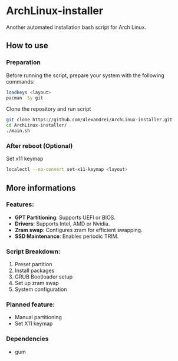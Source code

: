 # ArchLinux-installer
Another automated installation bash script for Arch Linux.

## How to use
### Preparation
Before running the script, prepare your system with the following commands:
```bash
loadkeys <layout> 
pacman -Sy git
```
Clone the repository and run script
```bash
git clone https://github.com/4lexandrei/ArchLinux-installer.git
cd ArchLinux-installer/
./main.sh
```
### After reboot (Optional)
Set x11 keymap
```bash
localectl --no-convert set-x11-keymap <layout>
```
## More informations
### Features:
- **GPT Partitioning**: Supports UEFI or BIOS.
- **Drivers**: Supports Intel, AMD or Nvidia.
- **Zram swap**: Configures zram for efficient swapping.
- **SSD Maintenance**: Enables periodic TRIM.

### Script Breakdown:
1) Preset partition
2) Install packages
3) GRUB Bootloader setup
4) Set up zram swap 
5) System configuration

### Planned feature:
- Manual partitioning
- Set X11 keymap

### Dependencies
- gum
